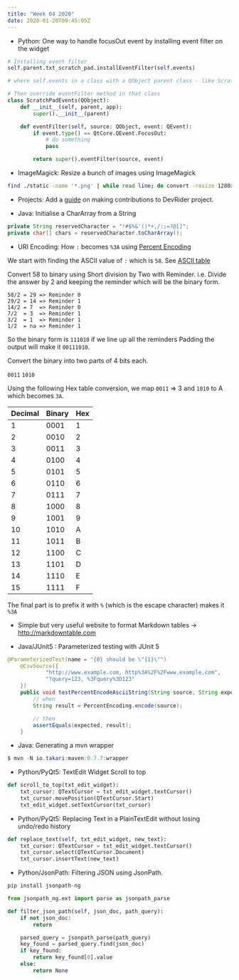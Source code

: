 ```yaml
---
title: "Week 04 2020"
date: 2020-01-20T09:45:05Z
---
```


* Python: One way to handle focusOut event by installing event filter on the widget

```py
# Installing event filter
self.parent.txt_scratch_pad.installEventFilter(self.events)

# where self.events in a class with a QObject parent class - like ScratchPadEvents 👇

# Then override eventFilter method in that class
class ScratchPadEvents(QObject):
    def __init__(self, parent, app):
        super().__init__(parent)

    def eventFilter(self, source: QObject, event: QEvent):
        if event.type() == QtCore.QEvent.FocusOut:
            # do something
            pass

        return super().eventFilter(source, event)
```

* ImageMagick: Resize a bunch of images using ImageMagick

```bash
find ./static -name '*.png' | while read line; do convert -resize 1280x1280 $line $line; done
```

* Projects: Add a [guide](https://github.com/namuan/dev-rider/blob/master/docs/devrider-adding-tool.md) on making contributions to DevRider project.

* Java: Initialise a CharArray from a String

```java
private String reservedCharacter = "!#$%&'()*+,/:;=?@[]";
private char[] chars = reservedCharacter.toCharArray();
```

* URI Encoding: How `:` becomes `%3A` using [Percent Encoding](https://en.wikipedia.org/wiki/Percent-encoding)

We start with finding the ASCII value of `:` which is `58`. 
See [ASCII table](https://theasciicode.com.ar/ascii-printable-characters/colon-ascii-code-58.html)

Convert 58 to binary using Short division by Two with Reminder. 
i.e. Divide the answer by 2 and keeping the reminder which will be the binary form.

```
58/2 = 29 => Reminder 0
29/2 = 14 => Reminder 1
14/2 = 7  => Reminder 0
7/2  = 3  => Reminder 1
3/2  = 1  => Reminder 1
1/2  = na => Reminder 1
```

So the binary form is `111010` if we line up all the reminders
Padding the output will make it `00111010`.

Convert the binary into two parts of 4 bits each.

`0011` `1010`

Using the following Hex table conversion, we map `0011` => 3 and `1010` to A which becomes `3A`. 

| Decimal | Binary | Hex |
|---------|--------|-----|
| 1       | 0001   | 1   |
| 2       | 0010   | 2   |
| 3       | 0011   | 3   |
| 4       | 0100   | 4   |
| 5       | 0101   | 5   |
| 6       | 0110   | 6   |
| 7       | 0111   | 7   |
| 8       | 1000   | 8   |
| 9       | 1001   | 9   |
| 10      | 1010   | A   |
| 11      | 1011   | B   |
| 12      | 1100   | C   |
| 13      | 1101   | D   |
| 14      | 1110   | E   |
| 15      | 1111   | F   |

The final part is to prefix it with `%` (which is the escape character) makes it `%3A`

* Simple but very useful website to format Markdown tables -> http://markdowntable.com

* Java/JUnit5 : Parameterized testing with JUnit 5

```java
@ParameterizedTest(name = "{0} should be \"{1}\"")
    @CsvSource({
            "http://www.example.com, http%3A%2F%2Fwww.example.com",
            "?query=123, %3Fquery%3D123"
    })
    public void testPercentEncodeAsciiString(String source, String expected) {
        // when
        String result = PercentEncoding.encode(source);

        // then
        assertEquals(expected, result);
    }
```

* Java: Generating a mvn wrapper

```java
$ mvn -N io.takari:maven:0.7.7:wrapper
```

* Python/PyQt5: TextEdit Widget Scroll to top

```python
def scroll_to_top(txt_edit_widget):
    txt_cursor: QTextCursor = txt_edit_widget.textCursor()
    txt_cursor.movePosition(QTextCursor.Start)
    txt_edit_widget.setTextCursor(txt_cursor)
```

* Python/PyQt5: Replacing Text in a PlainTextEdit without losing undo/redo history

```python
def replace_text(self, txt_edit_widget, new_text):
    txt_cursor: QTextCursor = txt_edit_widget.textCursor()
    txt_cursor.select(QTextCursor.Document)
    txt_cursor.insertText(new_text)
```

* Python/JsonPath: Filtering JSON using JsonPath.

```python
pip install jsonpath-ng

from jsonpath_ng.ext import parse as jsonpath_parse

def filter_json_path(self, json_doc, path_query):
    if not json_doc:
        return

    parsed_query = jsonpath_parse(path_query)
    key_found = parsed_query.find(json_doc)
    if key_found:
        return key_found[0].value
    else:
        return None
```
